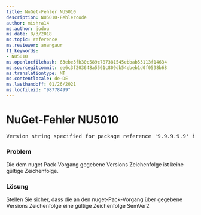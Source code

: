 ```yaml
---
title: NuGet-Fehler NU5010
description: NU5010-Fehlercode
author: mishra14
ms.author: jodou
ms.date: 8/3/2018
ms.topic: reference
ms.reviewer: anangaur
f1_keywords:
- NU5010
ms.openlocfilehash: 63ebe3fb30c589c787381545ebbab53113f14634
ms.sourcegitcommit: ee6c3f203648a5561c809db54ebeb1d0f0598b68
ms.translationtype: MT
ms.contentlocale: de-DE
ms.lasthandoff: 01/26/2021
ms.locfileid: "98778499"
---
```

# <a name="nuget-error-nu5010"></a>NuGet-Fehler NU5010
<pre>Version string specified for package reference '9.9.9.9.9' is invalid.</pre>

### <a name="issue"></a>Problem

Die dem nuget Pack-Vorgang gegebene Versions Zeichenfolge ist keine gültige Zeichenfolge.


### <a name="solution"></a>Lösung

Stellen Sie sicher, dass die an den nuget-Pack-Vorgang über gegebene Versions Zeichenfolge eine gültige Zeichenfolge SemVer2


